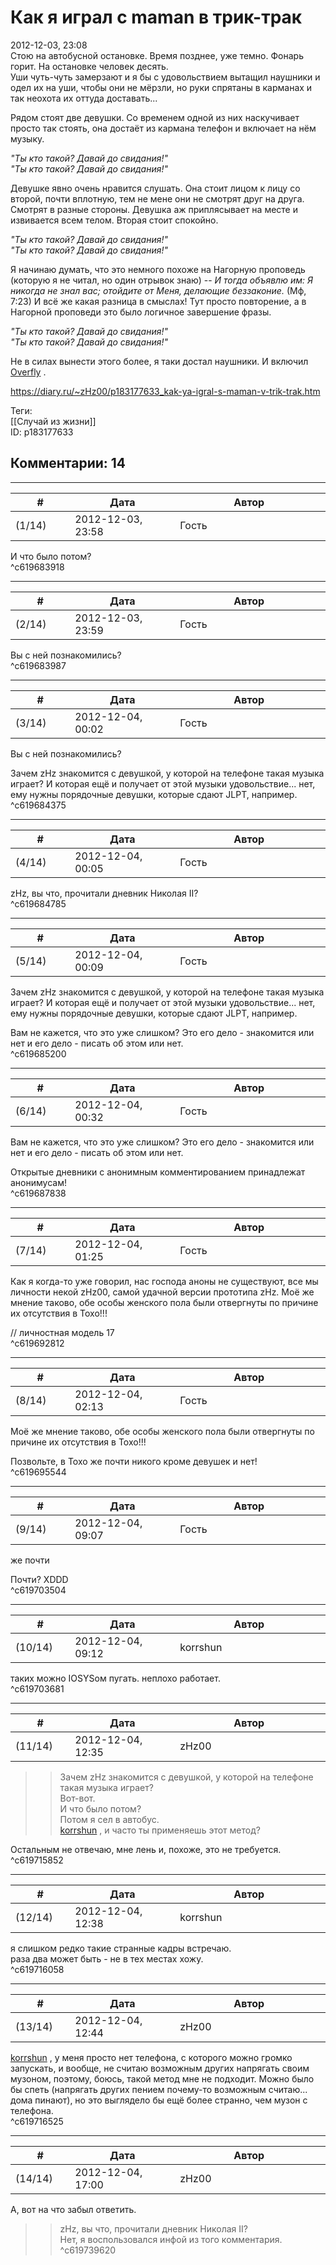 Как я играл с maman в трик-трак
===============================

  
2012-12-03, 23:08  
 Стою на автобусной остановке. Время позднее, уже темно. Фонарь горит. На остановке человек десять.   
 Уши чуть-чуть замерзают и я бы с удовольствием вытащил наушники и одел их на уши, чтобы они не мёрзли, но руки спрятаны в карманах и так неохота их оттуда доставать...   
   
 Рядом стоят две девушки. Со временем одной из них наскучивает просто так стоять, она достаёт из кармана телефон и включает на нём музыку.   
   
  *"Ты кто такой? Давай до свидания!"   
 "Ты кто такой? Давай до свидания!"*    
   
 Девушке явно очень нравится слушать. Она стоит лицом к лицу со второй, почти вплотную, тем не мене они не смотрят друг на друга. Смотрят в разные стороны. Девушка аж приплясывает на месте и извивается всем телом. Вторая стоит спокойно.   
   
  *"Ты кто такой? Давай до свидания!"   
 "Ты кто такой? Давай до свидания!"*    
   
 Я начинаю думать, что это немного похоже на Нагорную проповедь (которую я не читал, но один отрывок знаю) --  *И тогда объявлю им: Я никогда не знал вас; отойдите от Меня, делающие беззаконие.*  (Мф, 7:23) И всё же какая разница в смыслах! Тут просто повторение, а в Нагорной проповеди это было логичное завершение фразы.   
   
  *"Ты кто такой? Давай до свидания!"   
 "Ты кто такой? Давай до свидания!"*    
   
 Не в силах вынести этого более, я таки достал наушники. И включил  [Overfly](https://www.youtube.com/watch?v=CpDyF4pkbAs)  .   
  
<https://diary.ru/~zHz00/p183177633_kak-ya-igral-s-maman-v-trik-trak.htm>  
  
Теги:  
[[Случай из жизни]]  
ID: p183177633  


Комментарии: 14
---------------

  


---



|         #         |              Дата              |                     Автор                     |           ID           |
| --- | --- | --- | --- |
| (1/14) | 2012-12-03, 23:58 | Гость | c619683918 |

  
 И что было потом?   
 ^c619683918

---



|         #         |              Дата              |                     Автор                     |           ID           |
| --- | --- | --- | --- |
| (2/14) | 2012-12-03, 23:59 | Гость | c619683987 |

  
 Вы с ней познакомились?   
 ^c619683987

---



|         #         |              Дата              |                     Автор                     |           ID           |
| --- | --- | --- | --- |
| (3/14) | 2012-12-04, 00:02 | Гость | c619684375 |

  
  Вы с ней познакомились?    
   
 Зачем zHz знакомится с девушкой, у которой на телефоне такая музыка играет? И которая ещё и получает от этой музыки удовольствие... нет, ему нужны порядочные девушки, которые сдают JLPT, например.   
 ^c619684375

---



|         #         |              Дата              |                     Автор                     |           ID           |
| --- | --- | --- | --- |
| (4/14) | 2012-12-04, 00:05 | Гость | c619684785 |

  
 zHz, вы что, прочитали дневник Николая II?   
 ^c619684785

---



|         #         |              Дата              |                     Автор                     |           ID           |
| --- | --- | --- | --- |
| (5/14) | 2012-12-04, 00:09 | Гость | c619685200 |

  
  Зачем zHz знакомится с девушкой, у которой на телефоне такая музыка играет? И которая ещё и получает от этой музыки удовольствие... нет, ему нужны порядочные девушки, которые сдают JLPT, например.    
   
 Вам не кажется, что это уже слишком? Это его дело - знакомится или нет и его дело - писать об этом или нет.   
 ^c619685200

---



|         #         |              Дата              |                     Автор                     |           ID           |
| --- | --- | --- | --- |
| (6/14) | 2012-12-04, 00:32 | Гость | c619687838 |

  
  Вам не кажется, что это уже слишком? Это его дело - знакомится или нет и его дело - писать об этом или нет.    
   
 Открытые дневники с анонимным комментированием принадлежат анонимусам!   
 ^c619687838

---



|         #         |              Дата              |                     Автор                     |           ID           |
| --- | --- | --- | --- |
| (7/14) | 2012-12-04, 01:25 | Гость | c619692812 |

  
 Как я когда-то уже говорил, нас господа аноны не существуют, все мы личности некой zHz00, самой удачной версии прототипа zHz. Моё же мнение таково, обе особы женского пола были отвергнуты по причине их отсутствия в Тохо!!!   
   
 // личностная модель 17   
 ^c619692812

---



|         #         |              Дата              |                     Автор                     |           ID           |
| --- | --- | --- | --- |
| (8/14) | 2012-12-04, 02:13 | Гость | c619695544 |

  
  Моё же мнение таково, обе особы женского пола были отвергнуты по причине их отсутствия в Тохо!!!    
   
 Позвольте, в Тохо же почти никого кроме девушек и нет!   
 ^c619695544

---



|         #         |              Дата              |                     Автор                     |           ID           |
| --- | --- | --- | --- |
| (9/14) | 2012-12-04, 09:07 | Гость | c619703504 |

  
  же почти    
   
 Почти? XDDD   
 ^c619703504

---



|         #         |              Дата              |                     Автор                     |           ID           |
| --- | --- | --- | --- |
| (10/14) | 2012-12-04, 09:12 | korrshun | c619703681 |

  
 таких можно IOSYSом пугать. неплохо работает.   
 ^c619703681

---



|         #         |              Дата              |                     Автор                     |           ID           |
| --- | --- | --- | --- |
| (11/14) | 2012-12-04, 12:35 | zHz00 | c619715852 |

  
 >>Зачем zHz знакомится с девушкой, у которой на телефоне такая музыка играет?   
 Вот-вот.   
 >>И что было потом?   
 Потом я сел в автобус.   
  [korrshun](http://Igel-kun.diary.ru "kimi wo shiranai monogatari")  , и часто ты применяешь этот метод?   
   
 Остальным не отвечаю, мне лень и, похоже, это не требуется.   
 ^c619715852

---



|         #         |              Дата              |                     Автор                     |           ID           |
| --- | --- | --- | --- |
| (12/14) | 2012-12-04, 12:38 | korrshun | c619716058 |

  
 я слишком редко такие странные кадры встречаю.   
 раза два может быть - не в тех местах хожу.   
 ^c619716058

---



|         #         |              Дата              |                     Автор                     |           ID           |
| --- | --- | --- | --- |
| (13/14) | 2012-12-04, 12:44 | zHz00 | c619716525 |

  
  [korrshun](http://Igel-kun.diary.ru "kimi wo shiranai monogatari")  , у меня просто нет телефона, с которого можно громко запускать, и вообще, не считаю возможным других напрягать своим музоном, поэтому, боюсь, такой метод мне не подходит. Можно было бы спеть (напрягать других пением почему-то возможным считаю... дома пинают), но это выглядело бы ещё более странно, чем музон с телефона.   
 ^c619716525

---



|         #         |              Дата              |                     Автор                     |           ID           |
| --- | --- | --- | --- |
| (14/14) | 2012-12-04, 17:00 | zHz00 | c619739620 |

  
 А, вот на что забыл ответить.   
 >>zHz, вы что, прочитали дневник Николая II?   
 Нет, я воспользовался инфой из того комментария.   
 ^c619739620